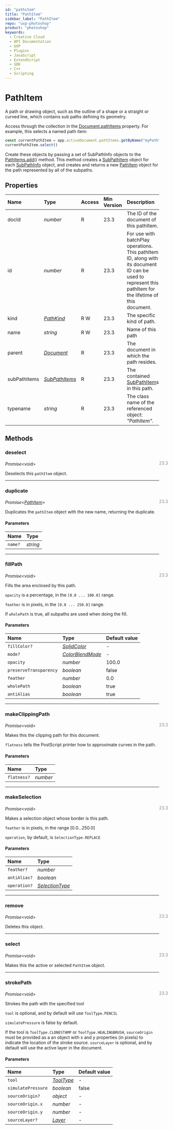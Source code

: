 ```yaml
---
id: "pathitem"
title: "PathItem"
sidebar_label: "PathItem"
repo: "uxp-photoshop"
product: "photoshop"
keywords:
  - Creative Cloud
  - API Documentation
  - UXP
  - Plugins
  - JavaScript
  - ExtendScript
  - SDK
  - C++
  - Scripting
---
```


# PathItem

A path or drawing object, such as the outline of a shape or a straight or curved line,
which contains sub paths defining its geometry.

Access through the collection in the [Document.pathItems](/ps_reference/classes/document/#pathitems) property. For example, this selects a named path item:

```javascript
const currentPathItem = app.activeDocument.pathItems.getByName("myPath");
currentPathItem.select()
```

Create these objects by passing a set of SubPathInfo objects to the [PathItems.add](/ps_reference/classes/pathitems/#add)() method. This method creates
a [SubPathItem](/ps_reference/classes/subpathitem/) object for each [SubPathInfo](/ps_reference/classes/subpathinfo/) object, and creates and returns a new [PathItem](/ps_reference/classes/pathitem/) object for the
path represented by all of the subpaths.

## Properties

| Name | Type | Access | Min Version | Description |
| :------ | :------ | :------ | :------ | :------ |
| docId | *number* | R | 23.3 | The ID of the document of this pathItem. |
| id | *number* | R | 23.3 | For use with batchPlay operations. This pathItem ID, along with its document ID can be used to represent this pathItem for the lifetime of this document. |
| kind | [*PathKind*](/ps_reference/modules/constants/#pathkind) | R W | 23.3 | The specific kind of path. |
| name | *string* | R W | 23.3 | Name of this path |
| parent | [*Document*](/ps_reference/classes/document/) | R | 23.3 | The document in which the path resides. |
| subPathItems | [*SubPathItems*](/ps_reference/classes/subpathitems/) | R | 23.3 | The contained [SubPathItem](/ps_reference/classes/subpathitem/)s in this path. |
| typename | *string* | R | 23.3 | The class name of the referenced object: *&quot;PathItem&quot;*. |

## Methods

### deselect
<span class="minversion" style="display: block; margin-bottom: -1em; margin-left: 36em; float:left; opacity:0.5;">23.3</span>

*Promise*<void\>

Deselects this `pathItem` object.

___

### duplicate
<span class="minversion" style="display: block; margin-bottom: -1em; margin-left: 36em; float:left; opacity:0.5;">23.3</span>

*Promise*<[*PathItem*](/ps_reference/classes/pathitem/)\>

Duplicates the `pathItem` object with the new name, returning the duplicate.

#### Parameters

| Name | Type |
| :------ | :------ |
| `name?` | *string* |

___

### fillPath
<span class="minversion" style="display: block; margin-bottom: -1em; margin-left: 36em; float:left; opacity:0.5;">23.3</span>

*Promise*<void\>

Fills the area enclosed by this path.

`opacity` is a percentage, in the `[0.0 ... 100.0]` range.

`feather` is in pixels, in the `[0.0 ... 250.0]` range.

If `wholePath` is true, all subpaths are used when doing the fill.

#### Parameters

| Name | Type | Default value |
| :------ | :------ | :------ |
| `fillColor?` | [*SolidColor*](/ps_reference/classes/solidcolor/) | - |
| `mode?` | [*ColorBlendMode*](/ps_reference/modules/constants/#colorblendmode) | - |
| `opacity` | *number* | 100.0 |
| `preserveTransparency` | *boolean* | false |
| `feather` | *number* | 0.0 |
| `wholePath` | *boolean* | true |
| `antiAlias` | *boolean* | true |

___

### makeClippingPath
<span class="minversion" style="display: block; margin-bottom: -1em; margin-left: 36em; float:left; opacity:0.5;">23.3</span>

*Promise*<void\>

Makes this the clipping path for this document.

`flatness` tells the PostScript printer how to approximate curves in the path.

#### Parameters

| Name | Type |
| :------ | :------ |
| `flatness?` | *number* |

___

### makeSelection
<span class="minversion" style="display: block; margin-bottom: -1em; margin-left: 36em; float:left; opacity:0.5;">23.3</span>

*Promise*<void\>

Makes a selection object whose border is this path.

`feather` is in pixels, in the range [0.0...250.0]

`operation`, by default, is `SelectionType.REPLACE`

#### Parameters

| Name | Type |
| :------ | :------ |
| `feather?` | *number* |
| `antiAlias?` | *boolean* |
| `operation?` | [*SelectionType*](/ps_reference/modules/constants/#selectiontype) |

___

### remove
<span class="minversion" style="display: block; margin-bottom: -1em; margin-left: 36em; float:left; opacity:0.5;">23.3</span>

*Promise*<void\>

Deletes this object.

___

### select
<span class="minversion" style="display: block; margin-bottom: -1em; margin-left: 36em; float:left; opacity:0.5;">23.3</span>

*Promise*<void\>

Makes this the active or selected `PathItem` object.

___

### strokePath
<span class="minversion" style="display: block; margin-bottom: -1em; margin-left: 36em; float:left; opacity:0.5;">23.3</span>

*Promise*<void\>

Strokes the path with the specified tool

`tool` is optional, and by default will use `ToolType.PENCIL`

`simulatePressure` is false by default.

If the tool is `ToolType.CLONESTAMP` or `ToolType.HEALINGBRUSH`, `sourceOrigin` must be provided as a
an object with x and y properties (in pixels) to indicate the location of the stroke source. `sourceLayer`
is optional, and by default will use the active layer in the document.

#### Parameters

| Name | Type | Default value |
| :------ | :------ | :------ |
| `tool` | [*ToolType*](/ps_reference/modules/constants/#tooltype) | - |
| `simulatePressure` | *boolean* | false |
| `sourceOrigin?` | *object* | - |
| `sourceOrigin.x` | *number* | - |
| `sourceOrigin.y` | *number* | - |
| `sourceLayer?` | [*Layer*](/ps_reference/classes/layer/) | - |
